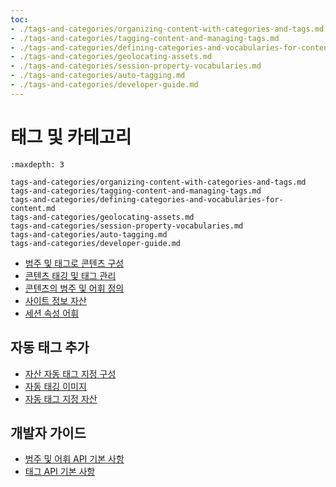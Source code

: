 ```yaml
---
toc:
- ./tags-and-categories/organizing-content-with-categories-and-tags.md
- ./tags-and-categories/tagging-content-and-managing-tags.md
- ./tags-and-categories/defining-categories-and-vocabularies-for-content.md
- ./tags-and-categories/geolocating-assets.md
- ./tags-and-categories/session-property-vocabularies.md
- ./tags-and-categories/auto-tagging.md
- ./tags-and-categories/developer-guide.md
---
```

# 태그 및 카테고리

```{toctree}
:maxdepth: 3

tags-and-categories/organizing-content-with-categories-and-tags.md
tags-and-categories/tagging-content-and-managing-tags.md
tags-and-categories/defining-categories-and-vocabularies-for-content.md
tags-and-categories/geolocating-assets.md
tags-and-categories/session-property-vocabularies.md
tags-and-categories/auto-tagging.md
tags-and-categories/developer-guide.md
```

* [범주 및 태그로 콘텐츠 구성](./tags-and-categories/organizing-content-with-categories-and-tags.md)
* [콘텐츠 태깅 및 태그 관리](./tags-and-categories/tagging-content-and-managing-tags.md)
* [콘텐츠의 범주 및 어휘 정의](./tags-and-categories/defining-categories-and-vocabularies-for-content.md)
* [사이트 정보 자산](./tags-and-categories/geolocating-assets.md)
* [세션 속성 어휘](./tags-and-categories/session-property-vocabularies.md)

## 자동 태그 추가

* [자산 자동 태그 지정 구성](./tags-and-categories/auto-tagging/configuring-asset-auto-tagging.md)
* [자동 태깅 이미지](./tags-and-categories/auto-tagging/auto-tagging-images.md)
* [자동 태그 지정 자산](./tags-and-categories/auto-tagging/auto-tagging-assets.md)

## 개발자 가이드

* [범주 및 어휘 API 기본 사항](./tags-and-categories/developer-guide/categories-and-vocabulary-api-basics.md)
* [태그 API 기본 사항](./tags-and-categories/developer-guide/tags-api-basics.md)
